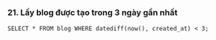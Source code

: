 ### 21. Lấy blog được tạo trong 3 ngày gần nhất
```mysql
SELECT * FROM blog WHERE datediff(now(), created_at) < 3;
```